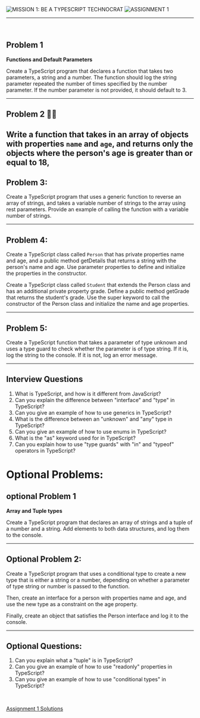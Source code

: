 <img loading="lazy" src="https://readme-typing-svg.demolab.com?font=Poppins&weight=700&size=28&duration=1&pause=1&color=EB008B&center=true&vCenter=true&repeat=false&width=580&height=40&lines=MISSION 1: BE A TYPESCRIPT TECHNOCRAT" alt="MISSION 1: BE A TYPESCRIPT TECHNOCRAT" />

<img loading="lazy" src="https://readme-typing-svg.demolab.com?font=Poppins&weight=600&size=21&duration=1&pause=1&color=00B8B5&center=true&vCenter=true&repeat=false&width=260&height=21&lines=MODULE 5: ASSIGNMENT 1" alt="ASSIGNMENT 1" />

<hr/>

<br/>

## **Problem 1**

**Functions and Default Parameters**

Create a TypeScript program that declares a function that takes two parameters, a string and a number. The function should log the string parameter repeated the number of times specified by the number parameter. If the number parameter is not provided, it should default to 3.

---

## Problem 2 🧨🧨

## Write a function that takes in an array of objects with properties `name` and `age`, and returns only the objects where the person's age is greater than or equal to 18,

## **Problem 3:**

Create a TypeScript program that uses a generic function to reverse an array of strings, and takes a variable number of strings to the array using rest parameters. Provide an example of calling the function with a variable number of strings.

---

## **Problem 4:**

Create a TypeScript class called `Person` that has private properties name and age, and a public method getDetails that returns a string with the person's name and age. Use parameter properties to define and initialize the properties in the constructor.

Create a TypeScript class called `Student` that extends the Person class and has an additional private property grade. Define a public method getGrade that returns the student's grade. Use the super keyword to call the constructor of the Person class and initialize the name and age properties.

---

## **Problem 5:**

Create a TypeScript function that takes a parameter of type unknown and uses a type guard to check whether the parameter is of type string. If it is, log the string to the console. If it is not, log an error message.

---

## **Interview Questions**

1. What is TypeScript, and how is it different from JavaScript?
2. Can you explain the difference between "interface" and "type" in TypeScript?
3. Can you give an example of how to use generics in TypeScript?
4. What is the difference between an "unknown" and "any" type in TypeScript?
5. Can you give an example of how to use enums in TypeScript?
6. What is the "as" keyword used for in TypeScript?
7. Can you explain how to use "type guards" with "in" and "typeof" operators in TypeScript?

# Optional Problems:

## optional Problem 1

**Array and Tuple types**

Create a TypeScript program that declares an array of strings and a tuple of a number and a string. Add elements to both data structures, and log them to the console.

---

## **Optional Problem 2:**

Create a TypeScript program that uses a conditional type to create a new type that is either a string or a number, depending on whether a parameter of type string or number is passed to the function.

Then, create an interface for a person with properties name and age, and use the new type as a constraint on the age property.

Finally, create an object that satisfies the Person interface and log it to the console.

---

## Optional Questions:

1. Can you explain what a "tuple" is in TypeScript?
2. Can you give an example of how to use "readonly" properties in TypeScript?
3. Can you give an example of how to use "conditional types" in TypeScript?

<br/>

[Assignment 1 Solutions](https://github.com/montasim/level-2-assignment-1-basic-typescript)




